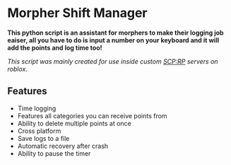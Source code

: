 
# Morpher Shift Manager

**This python script is an assistant for morphers to make their logging job eaiser, all you have to do is input a number on your keyboard and it will add the points and log time too!**

_This script was mainly created for use inside custom [SCP:RP](https://roblox.com/games/5041144419) servers on roblox._



## Features

- Time logging
- Features all categories you can receive points from
- Ability to delete multiple points at once
- Cross platform
- Save logs to a file
- Automatic recovery after crash
- Ability to pause the timer


